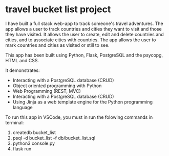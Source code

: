 # travel bucket list project

I have built a full stack web-app to track someone's travel adventures.
The app allows a user to track countries and cities they want to visit and those they have visited.
It allows the user to create, edit and delete countries and cities, and to associate cities with countries.
The app allows the user to mark countries and cities as visited or still to see.

This app has been built using Python, Flask, PostgreSQL and the psycopg, HTML and CSS.

It demonstrates:
* Interacting with a PostgreSQL database (CRUD)
* Object oriented programming with Python
* Web Programming (REST, MVC)
* Interacting with a PostgreSQL database (CRUD)
* Using Jinja as a web template engine for the Python programming language

To run this app in VSCode, you must in run the folowing commands in terminal:
1. createdb bucket_list 
2. psql -d bucket_list -f db/bucket_list.sql
3. python3 console.py
4. flask run
